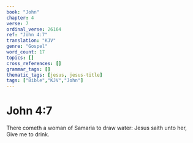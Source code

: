 ```yaml
---
book: "John"
chapter: 4
verse: 7
ordinal_verse: 26164
ref: "John 4:7"
translation: "KJV"
genre: "Gospel"
word_count: 17
topics: []
cross_references: []
grammar_tags: []
thematic_tags: [jesus, jesus-title]
tags: ["Bible","KJV","John"]
---
```


# John 4:7

There cometh a woman of Samaria to draw water: Jesus saith unto her, Give me to drink.

